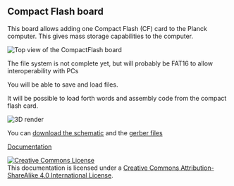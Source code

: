 ## Compact Flash board

This board allows adding one Compact Flash (CF) card to the Planck computer. This gives mass storage capabilities to the computer.

![Top view of the CompactFlash board](../docs/img/compactflash.jpg)

The file system is not complete yet, but will probably be FAT16 to allow interoperability with PCs

You will be able to save and load files. 

It will be possible to load forth words and assembly code from the compact flash card.


![3D render](https://planck6502.com/fabrication/cf_board-3D_top.png)

You can [download the schematic](https://planck6502.com/fabrication/cf_board-schematic.pdf) and the [gerber files](https://planck6502.com/fabrication/cf_board-zip.zip)

[Documentation](https://planck6502.com/Hardware/cf/)


<a rel="license" href="http://creativecommons.org/licenses/by-sa/4.0/"><img alt="Creative Commons License" style="border-width:0" src="https://i.creativecommons.org/l/by-sa/4.0/88x31.png" /></a><br />This documentation is licensed under a <a rel="license" href="http://creativecommons.org/licenses/by-sa/4.0/">Creative Commons Attribution-ShareAlike 4.0 International License</a>.